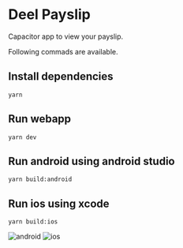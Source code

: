 # Deel Payslip

Capacitor app to view your payslip.

Following commads are available.

## Install dependencies

```
yarn
```

## Run webapp

```
yarn dev
```

## Run android using android studio

```
yarn build:android
```

## Run ios using xcode

```
yarn build:ios
```

<img src="https://i.ibb.co/9WDJj4G/Screenshot-2024-02-14-at-1-29-09-PM.png" alt="android" />

<img src="https://i.ibb.co/Vw7qPDG/Screenshot-2024-02-14-at-1-32-19-PM.png" alt="ios" />
